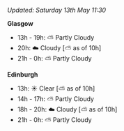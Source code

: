 *Updated: Saturday 13th May 11:30*

**Glasgow**

* 13h - 19h: :partly_sunny: Partly Cloudy
* 20h: :cloud: Cloudy [:partly_sunny: as of 10h]
* 21h - 0h: :partly_sunny: Partly Cloudy

**Edinburgh**

* 13h: :sunny: Clear [:partly_sunny: as of 10h]
* 14h - 17h: :partly_sunny: Partly Cloudy
* 18h - 20h: :cloud: Cloudy [:partly_sunny: as of 10h]
* 21h - 0h: :partly_sunny: Partly Cloudy
